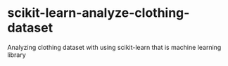 # scikit-learn-analyze-clothing-dataset
Analyzing clothing dataset with using scikit-learn that is machine learning library

